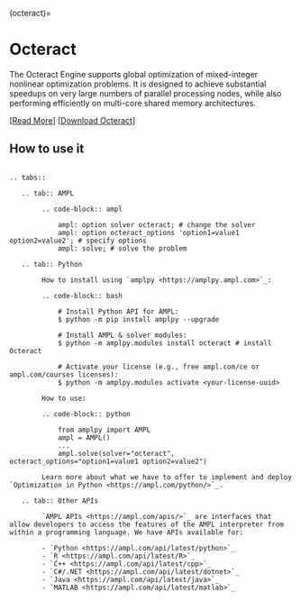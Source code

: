 (octeract)=

# Octeract

The Octeract Engine supports global optimization of mixed-integer nonlinear optimization problems. It is designed to achieve substantial speedups on very large numbers of parallel processing nodes, while also performing efficiently on multi-core shared memory architectures.

[[Read More](https://ampl.com/products/solvers/solvers-we-sell/octeract/)]
[[Download Octeract](https://portal.ampl.com/user/ampl/download/octeract)]

## How to use it

```{eval-rst}

.. tabs::

   .. tab:: AMPL

        .. code-block:: ampl

            ampl: option solver octeract; # change the solver
            ampl: option octeract_options 'option1=value1 option2=value2'; # specify options
            ampl: solve; # solve the problem

   .. tab:: Python
   
        How to install using `amplpy <https://amplpy.ampl.com>`_:

        .. code-block:: bash

            # Install Python API for AMPL:
            $ python -m pip install amplpy --upgrade

            # Install AMPL & solver modules:
            $ python -m amplpy.modules install octeract # install Octeract

            # Activate your license (e.g., free ampl.com/ce or ampl.com/courses licenses):
            $ python -m amplpy.modules activate <your-license-uuid>

        How to use:

        .. code-block:: python

            from amplpy import AMPL
            ampl = AMPL()
            ...
            ampl.solve(solver="octeract", octeract_options="option1=value1 option2=value2")

        Learn more about what we have to offer to implement and deploy `Optimization in Python <https://ampl.com/python/>`_.

   .. tab:: Other APIs

        `AMPL APIs <https://ampl.com/apis/>`_ are interfaces that allow developers to access the features of the AMPL interpreter from within a programming language. We have APIs available for:

        - `Python <https://ampl.com/api/latest/python>`_
        - `R <https://ampl.com/api/latest/R>`_
        - `C++ <https://ampl.com/api/latest/cpp>`_
        - `C#/.NET <https://ampl.com/api/latest/dotnet>`_
        - `Java <https://ampl.com/api/latest/java>`_
        - `MATLAB <https://ampl.com/api/latest/matlab>`_
```
